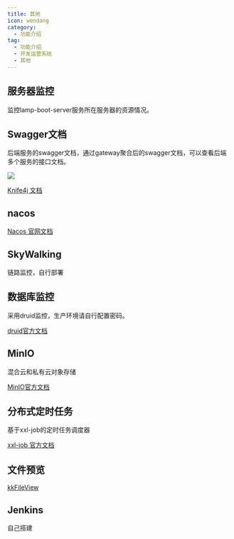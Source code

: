 ```yaml
---
title: 其他
icon: wendang
category:
  - 功能介绍
tag:
  - 功能介绍
  - 开发运营系统
  - 其他
---
```


## 服务器监控

监控lamp-boot-server服务所在服务器的资源情况。

## Swagger文档

后端服务的swagger文档，通过gateway聚合后的swagger文档，可以查看后端多个服务的接口文档。

![](/images/intro/开发运营平台_swagger.png)

[Knife4j 文档](https://doc.xiaominfo.com/)



## nacos

[Nacos 官网文档](https://nacos.io/zh-cn/)



## SkyWalking

链路监控，自行部署



## 数据库监控

采用druid监控，生产环境请自行配置密码。

[druid官方文档](https://github.com/alibaba/druid/wiki)



## MinIO

混合云和私有云对象存储

[MinIO官方文档](http://www.minio.org.cn/docs/minio/kubernetes/upstream/)



## 分布式定时任务

基于xxl-job的定时任务调度器

[xxl-job 官方文档](https://www.xuxueli.com/xxl-job/)



## 文件预览

[kkFileView](http://kkfileview.keking.cn/zh-cn/index.html)



## Jenkins

自己搭建
